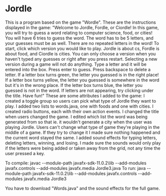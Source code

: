 # Jordle
This is a program based on the game "Wordle".
These are the instructions displayed in the game: "Welcome to Jordle, Fordle, or Ciordle! In this game, you will try to guess a word relating to computer science, food, or cities! You will have 6 tries to guess the word. The word has to be 5 letters, and your guesses must be as well. There are no repeated letters in the word! To start, click which version you would like to play. Jordle is about cs, Fordle is about food, and Ciordle is cities. You can only choose a version when you haven't typed any guesses or right after you press restart. Selecting a new version during a game will not do anything. Type a letter and it will be entered into the box. Press enter to guess. Press backspace to delete a letter. If a letter box turns green, the letter you guessed is in the right place! If a letter box turns yellow, the letter you guessed is somewhere in the word but it's in the wrong place. If the letter box turns blue, the letter you guessed is not in the word. If letters are not appearing, try clicking under the title. Have fun!"
These are some attributes I added to the game:
I created a toggle group so users can pick what type of Jordle they want to play.
I added two lists to words.java, one with foods and one with cities.
I created radio buttons, each with their own action events.
I changed the title when users changed the game.
I edited which list the word was being generated from so that ie. it wouldn't generate a city when the user was playing Jordle.
Users can't change what type of game they're playing in the middle of a game. 
If they try to change it I made sure nothing happened and the current word stayed the same.
I added sound effects for typing letters, deleting letters, winning, and losing.
I made sure the sounds would only play if the letters were being added or taken away from the grid, not any time the user pressed a key.

To compile: javac --module-path javafx-sdk-11.0.2\lib --add-modules javafx.controls --add-modules javafx.media Jordle3.java
To run: java --module-path javafx-sdk-11.0.2\lib --add-modules javafx.controls --add-modules javafx.media Jordle3

You have to download "Words.java" and the sound effects for the full game.
